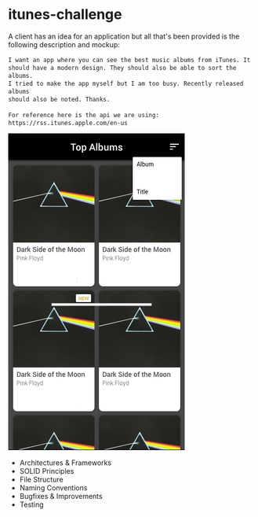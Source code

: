 # itunes-challenge

A client has an idea for an application but all that's been provided is the following description and mockup:

```
I want an app where you can see the best music albums from iTunes. It 
should have a modern design. They should also be able to sort the albums.
I tried to make the app myself but I am too busy. Recently released albums 
should also be noted. Thanks.

For reference here is the api we are using: https://rss.itunes.apple.com/en-us
```
![](./docs/mockup.jpeg)

- Architectures & Frameworks
- SOLID Principles
- File Structure
- Naming Conventions
- Bugfixes & Improvements
- Testing
